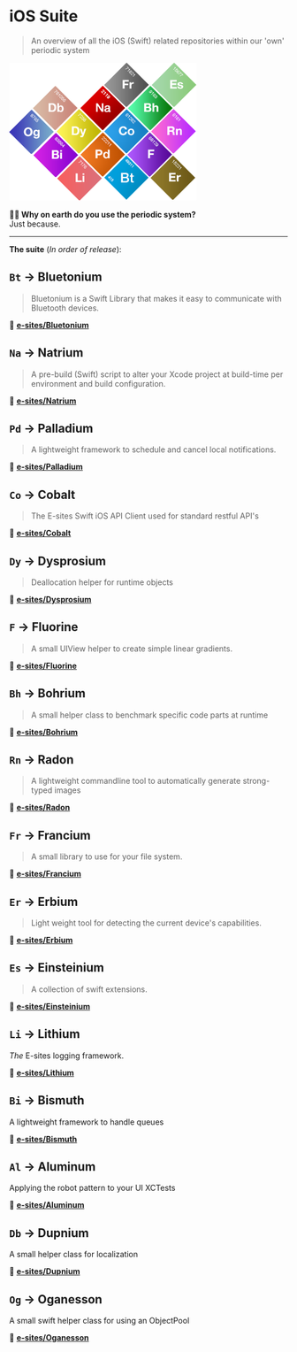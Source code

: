 # iOS Suite

> An overview of all the iOS (Swift) related repositories within our 'own' periodic system


![Period system](Assets/system.png?011)


**🤷‍♂️ Why on earth do you use the periodic system?**   
Just because.

----

**The suite** (_In order of release_):

## `Bt` → Bluetonium 
> Bluetonium is a Swift Library that makes it easy to communicate with Bluetooth devices.

🔗 **[e-sites/Bluetonium](https://github.com/e-sites/Bluetonium)**

## `Na` → Natrium 
> A pre-build (Swift) script to alter your Xcode project at build-time per environment and build configuration.

🔗 **[e-sites/Natrium](https://github.com/e-sites/Natrium)**


## `Pd` → Palladium
> A lightweight framework to schedule and cancel local notifications.

🔗 **[e-sites/Palladium](https://github.com/e-sites/Palladium)**


## `Co` → Cobalt
> The E-sites Swift iOS API Client used for standard restful API's

🔗 **[e-sites/Cobalt](https://github.com/e-sites/Cobalt)**


## `Dy` → Dysprosium
> Deallocation helper for runtime objects

🔗 **[e-sites/Dysprosium](https://github.com/e-sites/Dysprosium)**


## `F` → Fluorine
> A small UIView helper to create simple linear gradients.

🔗 **[e-sites/Fluorine](https://github.com/e-sites/Fluorine)**


## `Bh` → Bohrium
> A small helper class to benchmark specific code parts at runtime

🔗 **[e-sites/Bohrium](https://github.com/e-sites/Bohrium)**


## `Rn` → Radon
> A lightweight commandline tool to automatically generate strong-typed images

🔗 **[e-sites/Radon](https://github.com/e-sites/Radon)**


## `Fr` → Francium
> A small library to use for your file system.

🔗 **[e-sites/Francium](https://github.com/e-sites/Francium)**


## `Er` → Erbium
> Light weight tool for detecting the current device's capabilities.

🔗 **[e-sites/Erbium](https://github.com/e-sites/Erbium)**


## `Es` → Einsteinium
> A collection of swift extensions.

🔗 **[e-sites/Einsteinium](https://github.com/e-sites/Einsteinium)**


## `Li` → Lithium
_The_ E-sites logging framework.

🔗 **[e-sites/Lithium](https://github.com/e-sites/Lithium)**

## `Bi` → Bismuth
A lightweight framework to handle queues

🔗 **[e-sites/Bismuth](https://github.com/e-sites/Bismuth)**

## `Al` → Aluminum
Applying the robot pattern to your UI XCTests

🔗 **[e-sites/Aluminum](https://github.com/e-sites/Aluminum)**


## `Db` → Dupnium
A small helper class for localization

🔗 **[e-sites/Dupnium](https://github.com/e-sites/Dupnium)**


## `Og` → Oganesson
A small swift helper class for using an ObjectPool

🔗 **[e-sites/Oganesson](https://github.com/e-sites/Oganesson)**